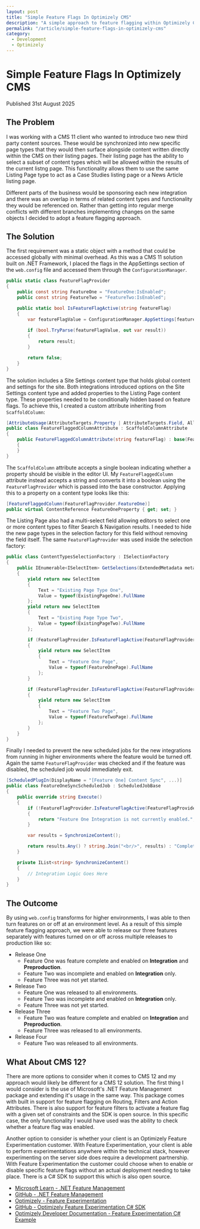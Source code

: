 ```yaml
---
layout: post
title: "Simple Feature Flags In Optimizely CMS"
description: "A simple approach to feature flagging within Optimizely CMS."
permalink: "/article/simple-feature-flags-in-optimizely-cms"
category:
  - Development
  - Optimizely
---
```


# Simple Feature Flags In Optimizely CMS

<i class="fa-solid fa-calendar me-2"></i>Published 31st August 2025

## The Problem

I was working with a CMS 11 client who wanted to introduce two new third party content sources.  These would be synchronized into new specific page types that they would then surface alongside content written directly within the CMS on their listing pages.  Their listing page has the ability to select a subset of content types which will be allowed within the results of the current listng page.  This functionality allows them to use the same Listing Page type to act as a Case Studies listing page or a News Article listing page.

Different parts of the business would be sponsoring each new integration and there was an overlap in terms of related content types and functionality they would be referenced on.  Rather than getting into regular merge conflicts with different branches implementing changes on the same objects I decided to adopt a feature flagging approach.

## The Solution

The first requirement was a static object with a method that could be accessed globally with minimal overhead. As this was a CMS 11 solution built on .NET Framework, I placed the flags in the AppSettings section of the `web.config` file and accessed them through the `ConfigurationManager`.

```c#
public static class FeatureFlagProvider
{
    public const string FeatureOne = "FeatureOne:IsEnabled";
    public const string FeatureTwo = "FeatureTwo:IsEnabled";

    public static bool IsFeatureFlagActive(string featureFlag)
    {
        var featureFlagValue = ConfigurationManager.AppSettings[featureFlag];
            
        if (bool.TryParse(featureFlagValue, out var result))
        {
            return result;
        }

        return false;
    }
}
```

The solution includes a Site Settings content type that holds global content and settings for the site. Both integrations introduced options on the Site Settings content type and added properties to the Listing Page content type. These properties needed to be conditionally hidden based on feature flags. To achieve this, I created a custom attribute inheriting from `ScaffoldColumn`:

```c#
[AttributeUsage(AttributeTargets.Property | AttributeTargets.Field, AllowMultiple = false)]
public class FeatureFlaggedColumnAttribute : ScaffoldColumnAttribute
{
    public FeatureFlaggedColumnAttribute(string featureFlag) : base(FeatureFlagProvider.IsFeatureFlagActive(featureFlag))
    {
    }
}
```

The `ScaffoldColumn` attribute accepts a single boolean indicating whether a property should be visible in the editor UI. My `FeatureFlaggedColumn` attribute instead accepts a string and converts it into a boolean using the `FeatureFlagProvider` which is passed into the base constructor.
Applying this to a property on a content type looks like this:

```c#
[FeatureFlaggedColumn(FeatureFlagProvider.FeatureOne)]
public virtual ContentReference FeatureOneProperty { get; set; }
```

The Listing Page also had a multi-select field allowing editors to select one or more content types to filter Search & Navigation results. I needed to hide the new page types in the selection factory for this field without removing the field itself. The same `FeatureFlagProvider` was used inside the selection factory:

```c#
public class ContentTypesSelectionFactory : ISelectionFactory
{
    public IEnumerable<ISelectItem> GetSelections(ExtendedMetadata metadata)
    {
        yield return new SelectItem 
        { 
            Text = "Existing Page Type One", 
            Value = typeof(ExistingPageOne).FullName 
        };
        yield return new SelectItem 
        { 
            Text = "Existing Page Type Two", 
            Value = typeof(ExistingPageTwo).FullName 
        };

        if (FeatureFlagProvider.IsFeatureFlagActive(FeatureFlagProvider.FeatureOne))
        {
            yield return new SelectItem 
            { 
                Text = "Feature One Page", 
                Value = typeof(FeatureOnePage).FullName 
            };
        }

        if (FeatureFlagProvider.IsFeatureFlagActive(FeatureFlagProvider.FeatureTwo))
        {
            yield return new SelectItem 
            { 
                Text = "Feature Two Page", 
                Value = typeof(FeatureTwoPage).FullName 
            };
        }
    }
}
```

Finally I needed to prevent the new scheduled jobs for the new integrations from running in higher environments where the feature would be turned off.  Again the same `FeatureFlagProvider` was checked and if the feature was disabled, the scheduled job would immediately exit.

```c#
[ScheduledPlugIn(DisplayName = "[Feature One] Content Sync", ...)]
public class FeatureOneSyncScheduledJob : ScheduledJobBase
{
    public override string Execute()
    {
        if (!FeatureFlagProvider.IsFeatureFlagActive(FeatureFlagProvider.FeatureOne))
        {
            return "Feature One Integration is not currently enabled.";
        }

        var results = SynchronizeContent();

        return results.Any() ? string.Join("<br/>", results) : "Complete.";
    }

    private IList<string> SynchronizeContent()
    {
        // Integration Logic Goes Here
    }
}
```

## The Outcome

By using `web.config` transforms for higher environments, I was able to then turn features on or off at an environment level. As a result of this simple feature flagging approach, we were able to release our three features separately with features turned on or off across multiple releases to production like so: 

- Release One
  - Feature One was feature complete and enabled on **Integration** and **Preproduction**.
  - Feature Two was incomplete and enabled on **Integration** only.
  - Feature Three was not yet started.
- Release Two
  - Feature One was released to all environments.
  - Feature Two was incomplete and enabled on **Integration** only.
  - Feature Three was not yet started.
- Release Three
  - Feature Two was feature complete and enabled on **Integration** and **Preproduction**.
  - Feature Three was released to all environments.
- Release Four
  - Feature Two was released to all environments.

## What About CMS 12?

There are more options to consider when it comes to CMS 12 and my approach would likely be different for a CMS 12 solution.  The first thing I would consider is the use of Microsoft's .NET Feature Management package and extending it's usage in the same way.  This package comes with built in support for feature flagging on Routing, Filters and Action Attributes.  There is also support for feature filters to activate a feature flag with a given set of constraints and the SDK is open source. In this specific case, the only functionality I would have used was the ability to check whether a feature flag was enabled.

Another option to consider is whether your client is an Optimizely Feature Experimentation customer.  With Feature Experimentation, your client is able to perform experimentations anywhere within the technical stack, however experimenting on the server side does require a development partnership.  With Feature Experimentation the customer could choose when to enable or disable specific feature flags without an actual deployment needing to take place. There is a C# SDK to support this which is also open source.

- [Microsoft Learn - .NET Feature Management](https://learn.microsoft.com/en-us/azure/azure-app-configuration/feature-management-dotnet-reference)
- [GitHub - .NET Feature Management](https://github.com/microsoft/FeatureManagement-Dotnet)
- [Optimizely - Feature Experimentation](https://www.optimizely.com/products/feature-experimentation/)
- [GitHub - Optimizely Feature Experimentation C# SDK](https://github.com/optimizely/csharp-sdk)
- [Optimizely Developer Documentation - Feature Experimentation C# Example](https://docs.developers.optimizely.com/feature-experimentation/docs/example-usage-csharp)
